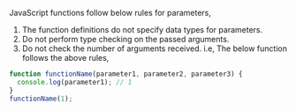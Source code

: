 
  JavaScript functions follow below rules for parameters,
  1. The function definitions do not specify data types for parameters.
  2. Do not perform type checking on the passed arguments.
  3. Do not check the number of arguments received.
  i.e, The below function follows the above rules,

  ```javascript
  function functionName(parameter1, parameter2, parameter3) {
    console.log(parameter1); // 1
  }
  functionName(1);
  ```
